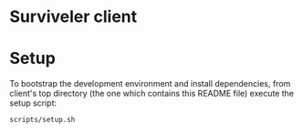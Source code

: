 Surviveler client
=================

# Setup
To bootstrap the development environment and install dependencies, from client's
top directory (the one which contains this README file) execute the setup
script:

```
scripts/setup.sh
```
